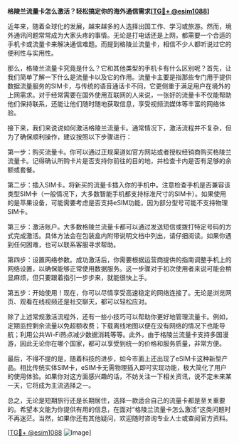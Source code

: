 **格陵兰流量卡怎么激活？轻松搞定你的海外通信需求[[TG💪+ @esim1088](https://t.me/s/esim1088)]**

近年来，随着全球化的发展，越来越多的人选择出国工作、学习或旅游。然而，境外通讯问题常常成为大家头疼的事情。无论是打电话还是上网，都需要一个合适的手机卡或流量卡来解决通信难题。而提到格陵兰流量卡，相信不少人都听说过它的便利性与实用性。

那么，格陵兰流量卡究竟是什么？它和其他类型的手机卡有什么区别呢？首先，让我们简单了解一下什么是流量卡以及它的作用。流量卡主要是指那些专门用于提供数据流量服务的SIM卡，与传统的语音通话卡不同，它更侧重于满足用户在境外的上网需求。对于经常需要在国外使用互联网的人来说，一张好的流量卡不仅能帮助他们保持联系，还能让他们随时随地获取信息，享受视频流媒体等丰富的网络体验。

接下来，我们来说说如何激活格陵兰流量卡。通常情况下，激活流程并不复杂，但为了确保顺利操作，建议按照以下步骤进行：

第一步：购买流量卡。你可以通过正规渠道如官方网站或者授权经销商购买格陵兰流量卡。记得确认所购卡片是否支持你前往的目的地，并检查卡内是否有足够的余额或套餐。

第二步：插入SIM卡。将新买的流量卡插入你的手机中。注意检查手机是否兼容该类型SIM卡（一般情况下，大多数智能手机都支持标准尺寸的SIM卡）。如果使用的是苹果设备，可能需要考虑是否支持eSIM功能，因为部分型号可能不支持物理SIM卡。

第三步：激活账户。大多数格陵兰流量卡都可以通过发送短信或拨打特定号码的方式完成激活。具体方法会在包装盒内附带说明文档中列出，请仔细阅读。如果你遇到任何困难，也可以联系客服寻求帮助。

第四步：设置网络参数。成功激活后，你需要根据运营商提供的指南调整手机上的网络设置，以确保能够正常使用数据服务。这一步骤对于初次使用者来说可能会稍显麻烦，但只要跟着指引一步步来，就能很快上手。

第五步：开始使用！现在，你可以尽情享受高速稳定的网络连接了。无论是浏览网页、观看在线视频还是社交聊天，都可以轻松应对。

除了上述常规激活流程外，还有一些小技巧可以帮助你更好地管理流量卡。例如，定期监控剩余流量以免超额收费；下载离线地图以便在没有网络的情况下也能导航；利用公共Wi-Fi热点减少数据消耗等等。此外，由于格陵兰流量卡支持多国漫游，因此无论你在哪个国家，都可以享受到统一的价格和服务质量，非常方便。

最后，不得不提的是，随着科技的进步，如今市面上还出现了eSIM卡这种新型产品。相比传统实体SIM卡，eSIM卡无需物理插入即可实现功能，极大简化了用户的使用体验。如果你对这方面感兴趣的话，不妨关注一下相关资讯，说不定未来某一天，它将成为主流选择之一。

总之，无论是短期旅行还是长期居住，选择一款适合自己的流量卡都是至关重要的。希望本文能为你提供有用的信息，在面对“格陵兰流量卡怎么激活”这类问题时不再迷茫。当然，如果你还有其他疑问，欢迎随时咨询专业人士或查阅官方资料。

[[TG💪+ @esim1088](https://t.me/s/esim1088) ![Image](https://i.postimg.cc/4NQfJmqS/Snipaste-2025-05-13-00-14-12.png)]
